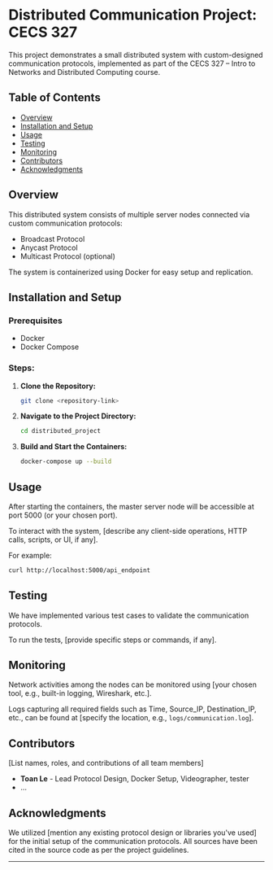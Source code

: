 # Distributed Communication Project: CECS 327

This project demonstrates a small distributed system with custom-designed communication protocols, implemented as part of the CECS 327 – Intro to Networks and Distributed Computing course.

## Table of Contents

- [Overview](#overview)
- [Installation and Setup](#installation-and-setup)
- [Usage](#usage)
- [Testing](#testing)
- [Monitoring](#monitoring)
- [Contributors](#contributors)
- [Acknowledgments](#acknowledgments)

## Overview

This distributed system consists of multiple server nodes connected via custom communication protocols:

- Broadcast Protocol
- Anycast Protocol
- Multicast Protocol (optional)

The system is containerized using Docker for easy setup and replication.

## Installation and Setup

### Prerequisites

- Docker
- Docker Compose

### Steps:

1. **Clone the Repository:**

   ```bash
   git clone <repository-link>
   ```

2. **Navigate to the Project Directory:**

   ```bash
   cd distributed_project
   ```

3. **Build and Start the Containers:**
   ```bash
   docker-compose up --build
   ```

## Usage

After starting the containers, the master server node will be accessible at port 5000 (or your chosen port).

To interact with the system, [describe any client-side operations, HTTP calls, scripts, or UI, if any].

For example:

```bash
curl http://localhost:5000/api_endpoint
```

## Testing

We have implemented various test cases to validate the communication protocols.

To run the tests, [provide specific steps or commands, if any].

## Monitoring

Network activities among the nodes can be monitored using [your chosen tool, e.g., built-in logging, Wireshark, etc.].

Logs capturing all required fields such as Time, Source_IP, Destination_IP, etc., can be found at [specify the location, e.g., `logs/communication.log`].

## Contributors

[List names, roles, and contributions of all team members]

- **Toan Le** - Lead Protocol Design, Docker Setup, Videographer, tester
- ...

## Acknowledgments

We utilized [mention any existing protocol design or libraries you've used] for the initial setup of the communication protocols. All sources have been cited in the source code as per the project guidelines.

---
